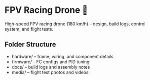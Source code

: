 # FPV Racing Drone 🚀

High-speed FPV racing drone (180 km/h) – design, build logs, control system, and flight tests.

## Folder Structure
- hardware/ – frame, wiring, and component details
- firmware/ – FC configs and PID tuning
- docs/ – build logs and assembly notes
- media/ – flight test photos and videos

